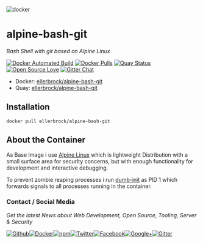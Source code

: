 ![docker](https://github.frapsoft.com/top/docker-security.jpg)

# alpine-bash-git

_Bash Shell with git based on Alpine Linux_

[![Docker Automated Build](https://img.shields.io/docker/automated/ellerbrock/alpine-bash-git.svg)](https://hub.docker.com/r/ellerbrock/alpine-bash-git/) [![Docker Pulls](https://img.shields.io/docker/pulls/ellerbrock/alpine-bash-git.svg)](https://hub.docker.com/r/ellerbrock/alpine-bash-git/) [![Quay Status](https://quay.io/repository/ellerbrock/alpine-bash-git/status)](https://quay.io/repository/ellerbrock/alpine-bash-git/) [![Open Source Love](https://badges.frapsoft.com/os/v1/open-source.svg)](https://github.com/ellerbrock/open-source-badges/) [![Gitter Chat](https://badges.gitter.im/frapsoft/frapsoft.svg)](https://gitter.im/frapsoft/frapsoft/)

- Docker: [ellerbrock/alpine-bash-git](https://hub.docker.com/r/ellerbrock/alpine-bash-git/)
- Quay: [ellerbrock/alpine-bash-git](https://quay.io/repository/ellerbrock/alpine-bash-git)

## Installation

`docker pull ellerbrock/alpine-bash-git`

## About the Container

As Base Image i use [Alpine Linux](https://alpinelinux.org/) which is lightweight Distribution with a small surface area for security concerns, but with enough functionality for development and interactive debugging.

To prevent zombie reaping processes i run [dumb-init](https://github.com/Yelp/dumb-init) as PID 1 which forwards signals to all processes running in the container.

### Contact / Social Media

_Get the latest News about Web Development, Open Source, Tooling, Server & Security_

[![Github](https://github.frapsoft.com/social/github.png)](https://github.com/ellerbrock/)[![Docker](https://github.frapsoft.com/social/docker.png)](https://hub.docker.com/u/ellerbrock/)[![npm](https://github.frapsoft.com/social/npm.png)](https://www.npmjs.com/~ellerbrock)[![Twitter](https://github.frapsoft.com/social/twitter.png)](https://twitter.com/frapsoft/)[![Facebook](https://github.frapsoft.com/social/facebook.png)](https://www.facebook.com/frapsoft/)[![Google+](https://github.frapsoft.com/social/google-plus.png)](https://plus.google.com/116540931335841862774)[![Gitter](https://github.frapsoft.com/social/gitter.png)](https://gitter.im/frapsoft/frapsoft/)
